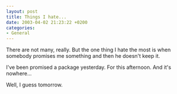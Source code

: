 ```yaml
---
layout: post
title: Things I hate...
date: 2003-04-02 21:23:22 +0200
categories:
- General
---
```

There are not many, really. But the one thing I hate the most is when somebody promises me something and then he doesn't keep it.

I've been promised a package yesterday. For this afternoon. And it's nowhere...

Well, I guess tomorrow.

